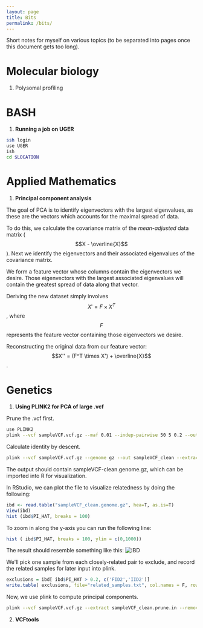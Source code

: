 ```yaml
---
layout: page
title: Bits
permalink: /bits/
---
```

Short notes for myself on various topics (to be separated into pages once this document gets too long).

Molecular biology
===
1. Polysomal profiling

BASH
===
1. **Running a job on UGER**

~~~ bash
ssh login
use UGER
ish
cd $LOCATION
~~~

Applied Mathematics
===
1. **Principal component analysis**

The goal of PCA is to identify eigenvectors with the largest eigenvalues, as these are the vectors which accounts for the maximal spread of data. 

To do this, we calculate the covariance matrix of the *mean-adjusted* data matrix ($$X - \overline{X}$$). Next we identify the eigenvectors and their associated eigenvalues of the covariance matrix.

We form a feature vector whose columns contain the eigenvectors we desire. Those eigenvectors with the largest associated eigenvalues will contain the greatest spread of data along that vector.

Deriving the new dataset simply involves $$X' = F\times X^T$$, where $$F$$ represents the feature vector containing those eigenvectors we desire.

Reconstructing the original data from our feature vector: $$X'' = (F^T \times X') + \overline{X}$$.

Genetics
===
1. **Using PLINK2 for PCA of large .vcf**

Prune the .vcf first.
~~~ bash
use PLINK2
plink --vcf sampleVCF.vcf.gz --maf 0.01 --indep-pairwise 50 5 0.2 --out sampleVCF_clean
~~~

Calculate identity by descent.
~~~ bash
plink --vcf sampleVCF.vcf.gz --genome gz --out sampleVCF_clean --extract sampleVCF_clean.prune.in
~~~

The output should contain sampleVCF-clean.genome.gz, which can be imported into R for visualization. 

In RStudio, we can plot the file to visualize relatedness by doing the following:
~~~ R
ibd <- read.table("sampleVCF_clean.genome.gz", hea=T, as.is=T)
View(ibd)
hist (ibd$PI_HAT, breaks = 100)
~~~

To zoom in along the y-axis you can run the following line:
~~~ R
hist ( ibd$PI_HAT, breaks = 100, ylim = c(0,1000))
~~~

The result should resemble something like this:
![IBD](../images/IBD_plot.png)

We'll pick one sample from each closely-related pair to exclude, and record the related samples for later input into plink.
~~~ R
exclusions = ibd[ ibd$PI_HAT > 0.2, c('FID2','IID2')]
write.table( exclusions, file="related_samples.txt", col.names = F, row.names = F, quote = F)
~~~

Now, we use plink to compute principal components.
~~~ bash
plink --vcf sampleVCF.vcf.gz --extract sampleVCF_clean.prune.in --remove related_samples.txt --pca var-wts -out sampleVCF_clean
~~~


2. **VCFtools**

